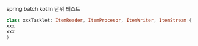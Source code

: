 spring batch kotlin 단위 테스트

```kotlin
class xxxTasklet: ItemReader, ItemProcesor, ItemWriter, ItemStream {
xxx
xxx
}


